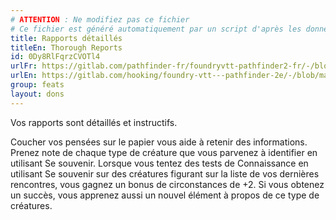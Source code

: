 ```yaml
---
# ATTENTION : Ne modifiez pas ce fichier
# Ce fichier est généré automatiquement par un script d'après les données du module Foundry VTT officiel et de sa traduction
title: Rapports détaillés
titleEn: Thorough Reports
id: 0Dy8RlFqrzCVOTl4
urlFr: https://gitlab.com/pathfinder-fr/foundryvtt-pathfinder2-fr/-/blob/master/data/feats/0Dy8RlFqrzCVOTl4.htm
urlEn: https://gitlab.com/hooking/foundry-vtt---pathfinder-2e/-/blob/master/packs/data/feats.db/thorough-reports.json
group: feats
layout: dons
---
```

Vos rapports sont détaillés et instructifs.

Coucher vos pensées sur le papier vous aide à retenir des informations. Prenez note de chaque type de créature que vous parvenez à identifier en utilisant Se souvenir. Lorsque vous tentez des tests de Connaissance en utilisant Se souvenir sur des créatures figurant sur la liste de vos dernières rencontres, vous gagnez un bonus de circonstances de +2. Si vous obtenez un succès, vous apprenez aussi un nouvel élément à propos de ce type de créatures.


